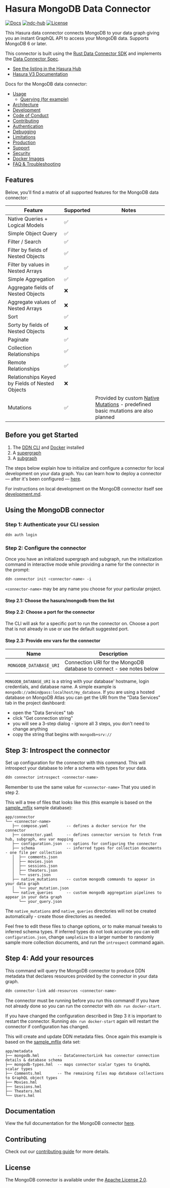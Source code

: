 # Hasura MongoDB Data Connector

[![Docs](https://img.shields.io/badge/docs-v3.x-brightgreen.svg?style=flat)](https://hasura.io/docs/3.0/connectors/mongodb/)
[![ndc-hub](https://img.shields.io/badge/ndc--hub-postgres-blue.svg?style=flat)](https://hasura.io/connectors/mongodb)
[![License](https://img.shields.io/badge/license-Apache--2.0-purple.svg?style=flat)](LICENSE.txt)

This Hasura data connector connects MongoDB to your data graph giving you an
instant GraphQL API to access your MongoDB data. Supports MongoDB 6 or later.

This connector is built using the [Rust Data Connector SDK](https://github.com/hasura/ndc-hub#rusk-sdk) and implements the [Data Connector Spec](https://github.com/hasura/ndc-spec).

- [See the listing in the Hasura Hub](https://hasura.io/connectors/mongodb)
- [Hasura V3 Documentation](https://hasura.io/docs/3.0/)

Docs for the MongoDB data connector:
<!-- TODO: Edit, change, delete as your wish. 
You must have Code of Conduct, Contributing, Support and Security though -->
- [Usage](./docs/usage/index.md)
  - [Querying (for example)](./docs/usage/querying.md)
- [Architecture](./docs/architecture.md)
- [Development](./docs/development.md)
- [Code of Conduct](./docs/code-of-conduct.md)
- [Contributing](./docs/contributing.md)
- [Authentication](./docs/authentication.md)
- [Debugging](./docs/debugging.md)
- [Limitations](./docs/limitations.md)
- [Production](./docs/production.md)
- [Support](./docs/support.md)
- [Security](./docs/security.md)
- [Docker Images](./docs/docker-images.md)
- [FAQ & Troubleshooting]()

## Features

Below, you'll find a matrix of all supported features for the MongoDB data connector:

| Feature                                         | Supported | Notes |
| ----------------------------------------------- | --------- | ----- |
| Native Queries + Logical Models                 | ✅        |       |
| Simple Object Query                             | ✅        |       |
| Filter / Search                                 | ✅        |       |
| Filter by fields of Nested Objects              | ✅        |       |
| Filter by values in Nested Arrays               | ✅        |       |
| Simple Aggregation                              | ✅        |       |
| Aggregate fields of Nested Objects              | ❌        |       |
| Aggregate values of Nested Arrays               | ❌        |       |
| Sort                                            | ✅        |       |
| Sorty by fields of Nested Objects               | ❌        |       |
| Paginate                                        | ✅        |       |
| Collection Relationships                        | ✅        |       |
| Remote Relationships                            | ✅        |       |
| Relationships Keyed by Fields of Nested Objects | ❌        |       |
| Mutations                                       | ✅        | Provided by custom [Native Mutations](TODO) - predefined basic mutations are also planned |

## Before you get Started

1. The [DDN CLI](https://hasura.io/docs/3.0/cli/installation) and [Docker](https://docs.docker.com/engine/install/) installed
2. A [supergraph](https://hasura.io/docs/3.0/getting-started/init-supergraph)
3. A [subgraph](https://hasura.io/docs/3.0/getting-started/init-subgraph)

The steps below explain how to initialize and configure a connector for local
development on your data graph. You can learn how to deploy a connector — after
it's been configured
— [here](https://hasura.io/docs/3.0/getting-started/deployment/deploy-a-connector).

For instructions on local development on the MongoDB connector itself see
[development.md](development.md).

## Using the MongoDB connector

### Step 1: Authenticate your CLI session

```bash
ddn auth login
```

### Step 2: Configure the connector

Once you have an initialized supergraph and subgraph, run the initialization command in interactive mode while 
providing a name for the connector in the prompt:

```bash
ddn connector init <connector-name> -i
```

`<connector-name>` may be any name you choose for your particular project.

#### Step 2.1: Choose the hasura/mongodb from the list

#### Step 2.2: Choose a port for the connector

The CLI will ask for a specific port to run the connector on. Choose a port that is not already in use or use the 
default suggested port.

#### Step 2.3: Provide env vars for the connector

| Name                   | Description                                                          |
|------------------------|----------------------------------------------------------------------|
| `MONGODB_DATABASE_URI` | Connection URI for the MongoDB database to connect - see notes below |

`MONGODB_DATABASE_URI` is a string with your database' hostname, login
credentials, and database name. A simple example is
`mongodb://admin@pass:localhost/my_database`. If you are using a hosted database
on MongoDB Atlas you can get the URI from the "Data Services" tab in the project
dashboard:

- open the "Data Services" tab
- click "Get connection string"
- you will see a 3-step dialog - ignore all 3 steps, you don't need to change anything
- copy the string that begins with `mongodb+srv://`
  
## Step 3: Introspect the connector

Set up configuration for the connector with this command. This will introspect
your database to infer a schema with types for your data.

```bash
ddn connector introspect <connector-name>
```

Remember to use the same value for `<connector-name>` That you used in step 2.

This will a tree of files that looks like this (this example is based on the
[sample_mflix][] sample database):

[sample_mflix]: https://www.mongodb.com/docs/atlas/sample-data/sample-mflix/

```
app/connector
└── <connector-name>
   ├── compose.yaml        -- defines a docker service for the connector
   ├── connector.yaml      -- defines connector version to fetch from hub, subgraph, env var mapping
   ├── configuration.json  -- options for configuring the connector
   ├── schema              -- inferred types for collection documents - one file per collection
   │  ├── comments.json
   │  ├── movies.json
   │  ├── sessions.json
   │  ├── theaters.json
   │  └── users.json
   ├── native_mutations    -- custom mongodb commands to appear in your data graph
   │  └── your_mutation.json
   └── native_queries      -- custom mongodb aggregation pipelines to appear in your data graph
      └── your_query.json
```

The `native_mutations` and `native_queries` directories will not be created
automatically - create those directories as needed.

Feel free to edit these files to change options, or to make manual tweaks to
inferred schema types. If inferred types do not look accurate you can edit
`configuration.json`, change `sampleSize` to a larger number to randomly sample
more collection documents, and run the `introspect` command again.

## Step 4: Add your resources

This command will query the MongoDB connector to produce DDN metadata that
declares resources provided by the connector in your data graph.

```bash
ddn connector-link add-resources <connector-name>
```

The connector must be running before you run this command! If you have not
already done so you can run the connector with `ddn run docker-start`.

If you have changed the configuration described in Step 3 it is important to
restart the connector. Running `ddn run docker-start` again will restart the
connector if configuration has changed.

This will create and update DDN metadata files. Once again this example is based
on the [sample_mflix][] data set:

```
app/metadata
├── mongodb.hml        -- DataConnectorLink has connector connection details & database schema
├── mongodb-types.hml  -- maps connector scalar types to GraphQL scalar types
├── Comments.hml       -- The remaining files map database collections to GraphQL object types
├── Movies.hml
├── Sessions.hml
├── Theaters.hml
└── Users.hml
```

## Documentation

View the full documentation for the MongoDB connector [here](https://hasura.io/docs/3.0/connectors/mongodb/).

## Contributing

Check out our [contributing guide](./docs/contributing.md) for more details.

## License

The MongoDB connector is available under the [Apache License 2.0](https://www.apache.org/licenses/LICENSE-2.0).
